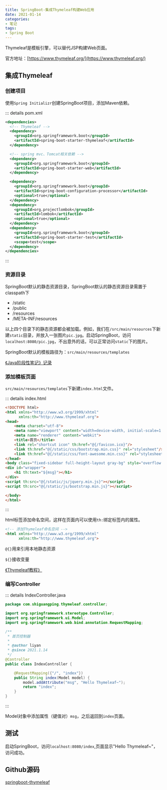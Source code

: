 ```yaml
---
title: SpringBoot-集成Thymeleaf构建Web应用
date: 2021-01-14
categories:
- 笔记
tags:
- Spring Boot
---
```


Thymeleaf是模板引擎，可以替代JSP构建Web页面。

官方地址：[https://www.thymeleaf.org/](https://www.thymeleaf.org/)



## 集成Thymeleaf

### 创建项目

使用`Spring Initializr`创建SpringBoot项目，添加Maven依赖。

::: details pom.xml

```xml
<dependencies>
  <!-- Thymeleaf -->
  <dependency>
    <groupId>org.springframework.boot</groupId>
    <artifactId>spring-boot-starter-thymeleaf</artifactId>
  </dependency>

  <!-- spring mvc、Tomcat相关依赖 -->
  <dependency>
    <groupId>org.springframework.boot</groupId>
    <artifactId>spring-boot-starter-web</artifactId>
  </dependency>

  <dependency>
    <groupId>org.springframework.boot</groupId>
    <artifactId>spring-boot-configuration-processor</artifactId>
    <optional>true</optional>
  </dependency>
  <dependency>
    <groupId>org.projectlombok</groupId>
    <artifactId>lombok</artifactId>
    <optional>true</optional>
  </dependency>
  <dependency>
    <groupId>org.springframework.boot</groupId>
    <artifactId>spring-boot-starter-test</artifactId>
    <scope>test</scope>
  </dependency>
</dependencies>
```

:::



### 资源目录

SpringBoot默认的静态资源目录，SpringBoot默认的静态资源目录需置于classpath下

- /static
- /public
- /resources
- /META-INF/resources

以上四个目录下的静态资源都会被加载。例如，我们在`/src/main/resources`下新建`static`目录，并放入一张图片`pic.jpg`。启动SpringBoot，访问`localhost:8080/pic.jpg`，不出意外的话，可以正常访问`static`下的图片。

SpringBoot默认的模板路径为：`src/main/resources/templates`



[《Java阶段性笔记》记录](https://javabook.shiguangping.com/frame4/%E5%AF%BC%E5%85%A5%E9%9D%99%E6%80%81%E8%B5%84%E6%BA%90.html)



### 添加模板页面

`src/main/resources/templates`下新建`index.html`文件。

::: details index.html

```html
<!DOCTYPE html>
<html xmlns="http://www.w3.org/1999/xhtml"
      xmlns:th="http://www.thymeleaf.org">
<head>
    <meta charset="utf-8">
    <meta name="viewport" content="width=device-width, initial-scale=1.0">
    <meta name="renderer" content="webkit">
    <title>首页</title>
    <link rel="shortcut icon" th:href="@{/favicon.ico}"/>
    <link th:href="@{/static/css/bootstrap.min.css}" rel="stylesheet"/>
    <link th:href="@{/static/css/font-awesome.min.css}" rel="stylesheet"/>
</head>
<body class="fixed-sidebar full-height-layout gray-bg" style="overflow:hidden">
<div id="wrapper">
    <h1 th:text="${msg}"></h1>
</div>
<script th:src="@{/static/js/jquery.min.js}"></script>
<script th:src="@{/static/js/bootstrap.min.js}"></script>

</body>
</html>
```

:::

html标签添加命名空间，这样在页面内可以使用`th:`绑定标签内的属性。

```html
<!-- 添加Thymeleaf命名空间 -->
<html xmlns="http://www.w3.org/1999/xhtml"
      xmlns:th="http://www.thymeleaf.org">
```

`@{}`用来引用本地静态资源

`${}`接收变量



[《Thymeleaf教程》](https://thymeleaf.shiguangping.com)



### 编写Controller

::: details IndexController.java

```java
package com.shiguangping.thymeleaf.controller;

import org.springframework.stereotype.Controller;
import org.springframework.ui.Model;
import org.springframework.web.bind.annotation.RequestMapping;

/**
 * 首页控制器
 *
 * @author liyan
 * @since 2021.1.14
 */
@Controller
public class IndexController {

    @RequestMapping({"/", "index"})
    public String index(Model model) {
        model.addAttribute("msg", "Hello Thymeleaf~");
        return "index";
    }
}
```

:::

Model对象中添加属性（键值对）`msg`，之后返回到`index`页面。



## 测试

启动SpringBoot，访问`localhost:8080/index`,页面显示"Hello Thymeleaf~"，访问成功。



## Github源码

[springboot-thymeleaf](https://github.com/ENNRIaaa/SpringBootShip/tree/main/springboot-thymeleaf)